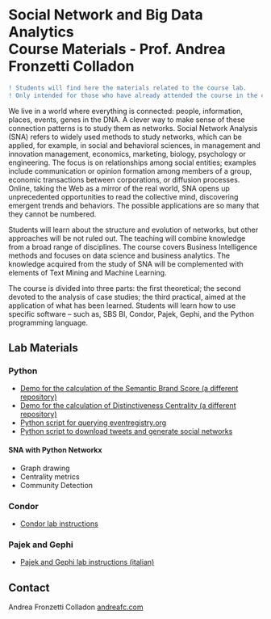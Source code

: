 # Social Network and Big Data Analytics<br/>Course Materials - Prof. Andrea Fronzetti Colladon

```diff
! Students will find here the materials related to the course lab.
! Only intended for those who have already attended the course in the classroom.
```

We live in a world where everything is connected: people, information, places, events, genes in the DNA. A clever way to make sense of these connection patterns is to study them as networks. Social Network Analysis (SNA) refers to widely used methods to study networks, which can be applied, for example, in social and behavioral sciences, in management and innovation management, economics, marketing, biology, psychology or engineering. The focus is on relationships among social entities; examples include communication or opinion formation among members of a group, economic transactions between corporations, or diffusion processes. Online, taking the Web as a mirror of the real world, SNA opens up unprecedented opportunities to read the collective mind, discovering emergent trends and behaviors. The possible applications are so many that they cannot be numbered. 

Students will learn about the structure and evolution of networks, but other approaches will be not ruled out. The teaching will combine knowledge from a broad range of disciplines. The course covers Business Intelligence methods and focuses on data science and business analytics. The knowledge acquired from the study of SNA will be complemented with elements of Text Mining and Machine Learning.

The course is divided into three parts: the first theoretical; the second devoted to the analysis of case studies; the third practical, aimed at the application of what has been learned. Students will learn how to use specific software – such as, SBS BI, Condor, Pajek, Gephi, and the Python programming language. 

## Lab Materials
### Python
- [Demo for the calculation of the Semantic Brand Score (a different repository)](https://github.com/iandreafc/semanticbrandscore-demo)
- [Demo for the calculation of Distinctiveness Centrality (a different repository)](https://github.com/iandreafc/distinctiveness-centrality/blob/master/DistinctivenessCentralityDemo.ipynb)
- [Python script for querying eventregistry.org](Python-eventregistry/EventRegistryAPI.ipynb)
- [Python script to download tweets and generate social networks](Twitter-networks/TwitterNetworks.ipynb)
#### SNA with Python Networkx

   - Graph drawing
   - Centrality metrics
   - Community Detection

### Condor
- [Condor lab instructions](https://github.com/iandreafc/sna-bigdata-course/blob/master/Condor-English/Condor%20Lab%20Instructions.pdf)

### Pajek and Gephi
- [Pajek and Gephi lab instructions (italian)](https://github.com/iandreafc/sna-bigdata-course/blob/master/PajekGephi-Italian/Istruzioni.pdf)


## Contact
Andrea Fronzetti Colladon
[andreafc.com](https://andreafc.com)
